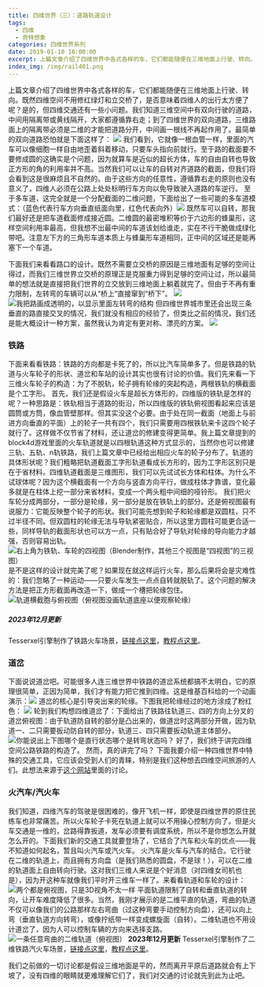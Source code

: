 ```yaml
---
title: 四维世界（三）：道路轨道设计
tags:
  - 四维
  - 奇特想象
categories: 四维世界系列
date: 2019-01-10 16:00:00
excerpt: 上篇文章介绍了四维世界中各式各样的车，它们都能随便在三维地面上行驶、转向。既然四维空间不用修红绿灯和立交桥了，是否意味着四维人的出行太方便了呢？是的，但四维交通还有一些小问题。我们知道三维空间中有双向行驶的道路，中间用隔离带或黄线隔开，大家都遵循靠右走；到了四维世界的双向道路，三维路面上的隔离带必须是二维的才能把道路分开，中间画一根线不再起作用了……
index_img: /img/rail401.png
---
```

上篇文章介绍了四维世界中各式各样的车，它们都能随便在三维地面上行驶、转向。既然四维空间不用修红绿灯和立交桥了，是否意味着四维人的出行太方便了呢？是的，但四维交通还有一些小问题。我们知道三维空间中有双向行驶的道路，中间用隔离带或黄线隔开，大家都遵循靠右走；到了四维世界的双向道路，三维路面上的隔离带必须是二维的才能把道路分开，中间画一根线不再起作用了。最简单的双向道路恐怕就是下面这样了：
![](/img/rail401.png)<!--more-->
我们看到，它就像一根血管一样，里面的汽车可以像细胞一样自由地歪着斜着移动，只要车头指向前就行。至于路的截面要不要修成圆的这确实是个问题，因为就算车是近似的超长方体，车的自由自转也导致正方形的角的利用率并不高。当然我们可以让车的自转对齐道路的截面，但我们将会看到这是很麻烦且不自然的。由于这些方向的任意性，遵循靠右走的原则也没有意义了，四维人必须在公路上处处标明行车方向以免导致驶入道路的车逆行。
至于多车道，这完全就是一个分配截面的二维问题，下面给出了一些可能的多车道模式：（蓝色代表行车方向垂直纸面向里，红色代表向外）![](/img/rail402.png)
既然车可以自转，那我们最好还是把车道截面修成接近圆。二维圆的最密堆积等价于六边形的蜂巢形，这样空间利用率最高，但我想不出最中间的车道该划给谁走，实在不行干脆做成绿化带吧。注意左下方的三角形车道本质上与蜂巢形车道相同，正中间的区域还是能再塞下一个车道。

下面我们来看看路口的设计。既然不需要立交桥的原因是三维地面有足够的空间让得过，而我们三维世界立交桥的原理正是克服重力得到足够的空间让过，所以最简单的想法就是直接把我们世界的立交放到三维地面上躺着就完了。但由于不再有重力限制，左转弯的车辆可以从“桥上”直接窜到“桥下”。
![](/img/rail401.jpg)
![我把路画成透明的，以显示里面左转弯的结构](/img/rail402.jpg)
但四维世界城市里还会出现三条垂直的路直接交叉的情况，我们就没有相应的经验了，但类比之前的情况，我们还是能大概设计一种方案，虽然我认为肯定有更对称、漂亮的方案。
![](/img/rail403.jpg)
### 铁路
下面来看看铁路：铁路的方向都是卡死了的，所以比汽车简单多了。但是铁路的轨道与火车轮子的形状、道岔和车站的设计其实也很有讨论的价值。我们先来看一下三维火车轮子的构造：为了不脱轨，轮子拥有轮缘的突起构造，两根铁轨的横截面是个工字形。
首先，我们还是假设火车是超长方体形的，四维版的铁轨是怎样的呢？一种思路是：铁轨相当于道路的街沿，所以四维版的铁轨俯视图看起来应该是圆筒或方筒，像血管壁那样。但其实没这个必要。由于处在同一截面（地面上与前进方向垂直的平面）上的轮子一共有四个，我们只需要用四根铁轨来卡这四个轮子就行了。这样做不仅节省了材料，还让道岔的修建变得更简单。我上篇文章提到的block4d游戏里面的火车轨道就是以四根轨道这种方式显示的，当然你也可以修建三轨、五轨、n轨铁路，我们上篇文章中已经给出相应火车的轮子分布了。轨道的具体形状呢？我们粗略把轨道截面工字形轨道看成长方形的，因为工字形区别只是在于省材料。四维轨道截面是三维图形，我们可以先试试长方体和柱体。为什么不试球体呢？因为这个横截面有一个方向与竖直方向平行，做成柱体才靠谱，变化最多就是在柱体上挖一部分来省材料，变成一个两头粗中间细的哑铃形。
我们把火车轮分成两部分，一部分是轮缘，另一部分是放在铁轨上的部分。还是俯视图最有说服力：它能反映整个轮子的形状。我们可能先想到轮子和轮缘都是双圆柱，只不过半径不同。但双圆柱的轮缘无法与导轨紧密贴合，所以这里方圆柱可能更合适一些，同样导轨的截面形状也可以方一点，只有贴合好了导轨对轮缘的导向能力才越强，否则容易出轨。
![右上角为铁轨、车轮的四视图（Blender制作，其他三个视图是“四视图”的三视图）](/img/rail403.png)
是不是这样的设计就完美了呢？如果现在就这样运行火车，那么后果将会是灾难性的：我们忽略了一种运动——只要火车发生一点点自转就脱轨了。这个问题的解决方法是把正方形截面再改造一下，做成一个槽把轮缘包住。
![轨道横截胞与俯视图（俯视图没画轨道底座以便观察轮缘）](/img/rail404.png)
##### 2023年12月更新
Tesserxel引擎制作了铁路火车场景，[链接点这里](/tesserxel/examples/#rails::rail1d)，[教程点这里](/archives/tesserxel-flightsim/)。
### 道岔
下面说说道岔吧。可能很多人连三维世界中铁路的道岔系统都搞不太明白，它的原理很简单，正因为简单，我们才有能力把它推到四维。这是维基百科给的一个动画演示：![](https://upload.wikimedia.org/wikipedia/commons/thumb/d/d1/Funzionamento_Deviatoio.gif/675px-Funzionamento_Deviatoio.gif)
道岔的核心是引导突出来的轮缘。下图我把轮缘经过的地方涂成了粉红色：
![](/img/rail405.png)
轮到我们构想四维道岔了：下面给出了铁路往轨道三、四的方向上分叉的道岔俯视图：由于轨道防自转的部分是凸出来的，做道岔时这两部分开做，因为轨道一、二只需要扳动防自转的部分，轨道三、四只需要扳动轨道主体部分。
![你能说出上下图哪个是直行状态哪个是转弯状态吗？](/img/rail404.jpg)
好了，我们终于讲完四维空间公路铁路的构造了。
然而，真的讲完了吗？
下面我要介绍一种四维世界中特殊的交通工具，它应该会受到人们的青睐，特别是我们这种想去四维空间旅游的人们。此想法来源于[这个网站](http://hi.gher.space/forum/viewforum.php?f=27)里面的讨论。<a name="planar-rail"></a>
### 火汽车/汽火车
我们知道，四维汽车的驾驶是很困难的，像开飞机一样，即使是四维世界的原住民练车也非常痛苦。所以火车轮子卡死在轨道上就可以不用操心控制方向了。但是火车交通是一维的，岔路得靠扳道，发车必须要有调度系统，所以不是你想怎么开就怎么开的。下面我们新的交通工具就要登场了，它结合了汽车和火车的优点——我不知道如何起名，暂且叫火汽车或汽火车。
火汽车是火车与汽车的结合。它行驶在二维的轨道上，而且拥有方向盘（是我们熟悉的圆盘，不是球！），可以在二维的轨道面上自由转向行驶。这对我们三维人来说是个好消息（对四维女司机也是），因为开这种车就像我们平时开三维车一样了。来看看轨道和车轮的设计：
![两个都是俯视图，只是3D视角不太一样](/img/rail405.jpg)
平面轨道限制了自转和垂直轨道的转向，让开车难度降低了很多。当然，我刚才展示的是二维平直的轨道，弯曲的轨道不仅可以像我们的公路那样左右弯曲（过这种弯要手动控制方向盘），还可以向上弯（垂直轨道方向转弯），或像拧纸带一样变成螺旋面（自转）。二维轨道也不用设计道岔了，因为人可以控制车辆的方向来选择支路。
![一条任意弯曲的二维轨道（俯视图）](/img/rail406.jpg)
**2023年12月更新**
Tesserxel引擎制作了二维铁路汽火车场景，[链接点这里](/tesserxel/examples/#rails::rail2d)，[教程点这里](/archives/tesserxel-flightsim/)。

我们之前做的一切讨论都是假设三维地面是平的，然而离开平原后道路就会有上下坡了，没有四维的眼睛就更难理解它们了，我们对交通的讨论就先到此为止吧。
